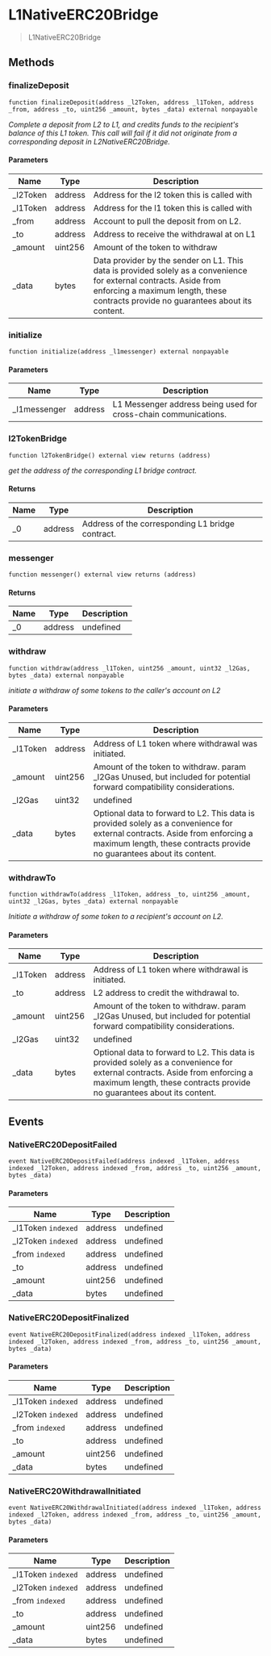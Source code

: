 # L1NativeERC20Bridge



> L1NativeERC20Bridge





## Methods

### finalizeDeposit

```solidity
function finalizeDeposit(address _l2Token, address _l1Token, address _from, address _to, uint256 _amount, bytes _data) external nonpayable
```



*Complete a deposit from L2 to L1, and credits funds to the recipient&#39;s balance of this L1 token. This call will fail if it did not originate from a corresponding deposit in L2NativeERC20Bridge.*

#### Parameters

| Name | Type | Description |
|---|---|---|
| _l2Token | address | Address for the l2 token this is called with
| _l1Token | address | Address for the l1 token this is called with
| _from | address | Account to pull the deposit from on L2.
| _to | address | Address to receive the withdrawal at on L1
| _amount | uint256 | Amount of the token to withdraw
| _data | bytes | Data provider by the sender on L1. This data is provided        solely as a convenience for external contracts. Aside from enforcing a maximum        length, these contracts provide no guarantees about its content.

### initialize

```solidity
function initialize(address _l1messenger) external nonpayable
```





#### Parameters

| Name | Type | Description |
|---|---|---|
| _l1messenger | address | L1 Messenger address being used for cross-chain communications.

### l2TokenBridge

```solidity
function l2TokenBridge() external view returns (address)
```



*get the address of the corresponding L1 bridge contract.*


#### Returns

| Name | Type | Description |
|---|---|---|
| _0 | address | Address of the corresponding L1 bridge contract.

### messenger

```solidity
function messenger() external view returns (address)
```






#### Returns

| Name | Type | Description |
|---|---|---|
| _0 | address | undefined

### withdraw

```solidity
function withdraw(address _l1Token, uint256 _amount, uint32 _l2Gas, bytes _data) external nonpayable
```



*initiate a withdraw of some tokens to the caller&#39;s account on L2*

#### Parameters

| Name | Type | Description |
|---|---|---|
| _l1Token | address | Address of L1 token where withdrawal was initiated.
| _amount | uint256 | Amount of the token to withdraw. param _l2Gas Unused, but included for potential forward compatibility considerations.
| _l2Gas | uint32 | undefined
| _data | bytes | Optional data to forward to L2. This data is provided        solely as a convenience for external contracts. Aside from enforcing a maximum        length, these contracts provide no guarantees about its content.

### withdrawTo

```solidity
function withdrawTo(address _l1Token, address _to, uint256 _amount, uint32 _l2Gas, bytes _data) external nonpayable
```



*Initiate a withdraw of some token to a recipient&#39;s account on L2.*

#### Parameters

| Name | Type | Description |
|---|---|---|
| _l1Token | address | Address of L1 token where withdrawal is initiated.
| _to | address | L2 address to credit the withdrawal to.
| _amount | uint256 | Amount of the token to withdraw. param _l2Gas Unused, but included for potential forward compatibility considerations.
| _l2Gas | uint32 | undefined
| _data | bytes | Optional data to forward to L2. This data is provided        solely as a convenience for external contracts. Aside from enforcing a maximum        length, these contracts provide no guarantees about its content.



## Events

### NativeERC20DepositFailed

```solidity
event NativeERC20DepositFailed(address indexed _l1Token, address indexed _l2Token, address indexed _from, address _to, uint256 _amount, bytes _data)
```





#### Parameters

| Name | Type | Description |
|---|---|---|
| _l1Token `indexed` | address | undefined |
| _l2Token `indexed` | address | undefined |
| _from `indexed` | address | undefined |
| _to  | address | undefined |
| _amount  | uint256 | undefined |
| _data  | bytes | undefined |

### NativeERC20DepositFinalized

```solidity
event NativeERC20DepositFinalized(address indexed _l1Token, address indexed _l2Token, address indexed _from, address _to, uint256 _amount, bytes _data)
```





#### Parameters

| Name | Type | Description |
|---|---|---|
| _l1Token `indexed` | address | undefined |
| _l2Token `indexed` | address | undefined |
| _from `indexed` | address | undefined |
| _to  | address | undefined |
| _amount  | uint256 | undefined |
| _data  | bytes | undefined |

### NativeERC20WithdrawalInitiated

```solidity
event NativeERC20WithdrawalInitiated(address indexed _l1Token, address indexed _l2Token, address indexed _from, address _to, uint256 _amount, bytes _data)
```





#### Parameters

| Name | Type | Description |
|---|---|---|
| _l1Token `indexed` | address | undefined |
| _l2Token `indexed` | address | undefined |
| _from `indexed` | address | undefined |
| _to  | address | undefined |
| _amount  | uint256 | undefined |
| _data  | bytes | undefined |



